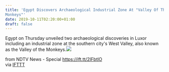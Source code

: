 ```yaml
---
title: 'Egypt Discovers Archaeological Industrial Zone At "Valley Of The
Monkeys"'
date: 2019-10-11T02:20:00+01:00
draft: false
---
```


Egypt on Thursday unveiled two archaeological discoveries in Luxor including an industrial zone at the southern city's West Valley, also known as the Valley of the Monkeys.![](http://feeds.feedburner.com/~r/NDTV-LatestNews/~4/cXBksrf86fA)  
  
from NDTV News - Special https://ift.tt/2IFbtlO  
via [IFTTT](https://ifttt.com/?ref=da&site=blogger)